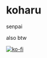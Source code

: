 # koharu
senpai

also btw

[![ko-fi](https://ko-fi.com/img/githubbutton_sm.svg)](https://ko-fi.com/P5P33SEYE)
